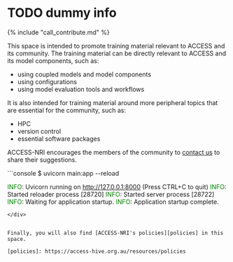 # TODO dummy info

{% include "call_contribute.md" %}

This space is intended to promote training material relevant to ACCESS and its community. The training material can be directly relevant to ACCESS and its model components, such as:

- using coupled models and model components
- using configurations
- using model evaluation tools and workflows

It is also intended for training material around more peripheral topics that are essential for the community, such as:

- HPC
- version control
- essential software packages

ACCESS-NRI encourages the members of the community to [contact us](mailto:access.nri@anu.edu.au) to share their suggestions.

<div class="termynal">
```console
$ uvicorn main:app --reload

<span style="color: green;">INFO</span>:     Uvicorn running on http://127.0.0.1:8000 (Press CTRL+C to quit)
<span style="color: green;">INFO</span>:     Started reloader process [28720]
<span style="color: green;">INFO</span>:     Started server process [28722]
<span style="color: green;">INFO</span>:     Waiting for application startup.
<span style="color: green;">INFO</span>:     Application startup complete.

```
</div>


Finally, you will also find [ACCESS-NRI's policies][policies] in this space.

[policies]: https://access-hive.org.au/resources/policies